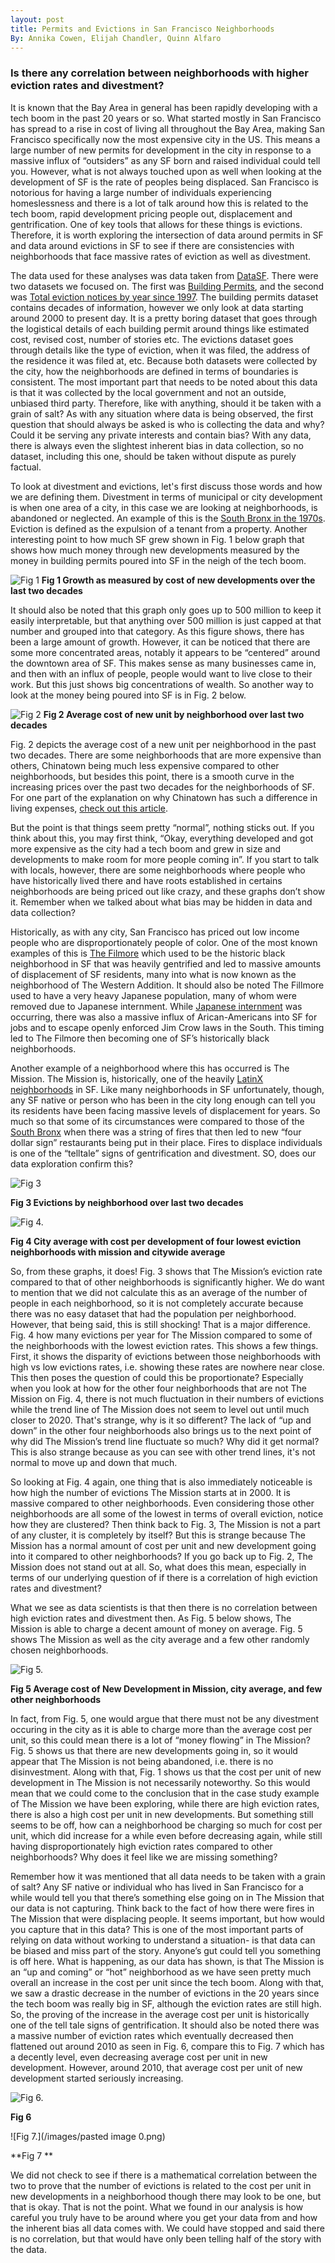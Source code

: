 ```yaml
---
layout: post
title: Permits and Evictions in San Francisco Neighborhoods
By: Annika Cowen, Elijah Chandler, Quinn Alfaro
---
```

### Is there any correlation between neighborhoods with higher eviction rates and divestment?



It is known that the Bay Area in general has been rapidly developing with a tech boom in the past 20 years or so. What started mostly in San Francisco has spread to a rise in cost of living all throughout the Bay Area, making San Francisco specifically now the most expensive city in the US. This means a large number of new permits for development in the city in response to a massive influx of “outsiders” as any SF born and raised individual could tell you. However, what is not always touched upon as well when looking at the development of SF is the rate of peoples being displaced. San Francisco is notorious for having a large number of individuals experiencing homeslessness and there is a lot of talk around how this is related to the tech boom, rapid development pricing people out, displacement and gentrification. One of key tools that allows for these things is evictions. Therefore, it is worth exploring the intersection of data around permits in SF and data around evictions in SF to see if there are consistencies with neighborhoods that face massive rates of eviction as well as divestment. 
 
  
The data used for these analyses was data taken from [DataSF](https://datasf.org). There were two datasets we focused on. The first was [Building Permits](https://data.sfgov.org/Housing-and-Buildings/Building-Permits/i98e-djp9), and the second was [Total eviction notices by year since 1997](https://data.sfgov.org/Housing-and-Buildings/Eviction-Notices/5cei-gny5). The building permits dataset contains decades of information, however we only look at data starting around 2000 to present day. It is a pretty boring dataset that goes through the logistical details of each building permit around things like estimated cost, revised cost, number of stories etc. The evictions dataset goes through details like the type of eviction, when it was filed, the address of the residence it was filed at, etc. Because both datasets were collected by the city, how the neighborhoods are defined in terms of boundaries is consistent. The most important part that needs to be noted about this data is that it was collected by the local government and not an outside, unbiased third party. Therefore, like with anything, should it be taken with a grain of salt? As with any situation where data is being observed, the first question that should always be asked is who is collecting the data and why? Could it be serving any private interests and contain bias? With any data, there is always even the slightest inherent bias in data collection, so no dataset, including this one, should be taken without dispute as purely factual.

To look at divestment and evictions, let's first discuss those words and how we are defining them. Divestment in terms of municipal or city development is when one area of a city, in this case we are looking at neighborhoods, is abandoned or neglected. An example of this is the [South Bronx in the 1970s](https://www.versobooks.com/blogs/3145-benign-neglect-and-planned-shrinkage). Eviction is defined as the expulsion of a tenant from a property. Another interesting point to how much SF grew shown in Fig. 1 below graph that shows how much money through new developments measured by the money in building permits poured into SF in the neigh of the tech boom. 


![Fig 1](/images/SanFranciscoHeatMap.png)
**Fig 1 Growth as measured by cost of new developments over the last two decades**


It should also be noted that this graph only goes up to 500 million to keep it easily interpretable, but that anything over 500 million is just capped at that number and grouped into that category. As this figure shows, there has been a large amount of growth. However, it can be noticed that there are some more concentrated areas, notably it appears to be “centered” around the downtown area of SF. This makes sense as many businesses came in, and then with an influx of people, people would want to live close to their work. But this just shows big concentrations of wealth. So another way to look at the money being poured into SF is in Fig. 2 below. 


![Fig 2](/images/Average_Cost_per_UnitSanFrancisco.png)
**Fig 2 Average cost of new unit by neighborhood over last two decades**


Fig. 2 depicts the average cost of a new unit per neighborhood in the past two decades. There are some neighborhoods that are more expensive than others, Chinatown being much less expensive compared to other neighborhoods, but besides this point, there is a smooth curve in the increasing prices over the past two decades for the neighborhoods of SF. For one part of the explanation on why Chinatown has such a difference in living expenses, [check out this article](https://www.sfchronicle.com/bayarea/article/Families-live-jammed-into-Chinatown-rooms-with-6663902.php).

But the point is that things seem pretty “normal”, nothing sticks out. If you think about this, you may first think, “Okay, everything developed and got more expensive as the city had a tech boom and grew in size and developments to make room for more people coming in”. If you start to talk with locals, however, there are some neighborhoods where people who have historically lived there and have roots established in certains neighborhoods are being priced out like crazy, and these graphs don’t show it. Remember when we talked about what bias may be hidden in data and data collection? 

Historically, as with any city, San Francisco has priced out low income people who are disproportionately people of color. One of the most known examples of this is [The Filmore](https://sfpublicpress.org/news/2019-09/fillmore-revisited-how-redevelopment-tore-through-the-western-addition) which used to be the historic black neighborhood in SF that was heavily gentrified and led to massive amounts of displacement of SF residents, many into what is now known as the neighborhood of The Western Addition. It should also be noted The Fillmore used to have a very heavy Japanese population, many of whom were removed due to Japanese internment. While [Japanese internment](https://theculturetrip.com/north-america/usa/california/articles/japantowns-hidden-history-how-internment-camps-shaped-san-francisco/) was occurring, there was also a massive influx of Arican-Americans into SF for jobs and to escape openly enforced Jim Crow laws in the South. This timing led to The Filmore then becoming one of SF’s historically black neighborhoods. 

Another example of a neighborhood where this has occurred is The Mission. The Mission is, historically, one of the heavily [LatinX neighborhoods](https://www.sfgate.com/neighborhoods/sf/mission/) in SF. Like many neighborhoods in SF unfortunately, though, any SF native or person who has been in the city long enough can tell you its residents have been facing massive levels of displacement for years. So much so that some of its circumstances were compared to those of the [South Bronx](https://sf.curbed.com/2016/8/10/12407266/mission-district-san-francisco-fires-arson) when there was a string of fires that then led to new “four dollar sign” restaurants being put in their place. Fires to displace individuals is one of the “telltale” signs of gentrification and divestment. SO, does our data exploration confirm this?



![Fig 3](/images/unnamed.png)

**Fig 3 Evictions by neighborhood over last two decades**

![Fig 4.](/images/unnamed-2.png)

**Fig 4 City average with cost per development of four lowest eviction neighborhoods with mission and citywide average**


So, from these graphs, it does! Fig. 3 shows that The Mission’s eviction rate compared to that of other neighborhoods is significantly higher. We do want to mention that we did not calculate this as an average of the number of people in each neighborhood, so it is not completely accurate because there was no easy dataset that had the population per neighborhood. However, that being said, this is still shocking! That is a major difference. Fig. 4 how many evictions per year for The Mission compared to some of the neighborhoods with the lowest eviction rates. This shows a few things. First, it shows the disparity of evictions between those neighborhoods with high vs low evictions rates, i.e. showing these rates are nowhere near close. This then poses the question of could this be proportionate? Especially when you look at how for the other four neighborhoods that are not The Mission on Fig. 4, there is not much fluctuation in their numbers of evictions while the trend line of The Mission does not seem to level out until much closer to 2020. That's strange, why is it so different? The lack of “up and down” in the other four neighborhoods also brings us to the next point of why did The Mission’s trend line fluctuate so much? Why did it get normal? This is also strange because as you can see with other trend lines, it's not normal to move up and down that much. 

So looking at Fig. 4 again, one thing that is also immediately noticeable is how high the number of evictions The Mission starts at in 2000. It is massive compared to other neighborhoods. Even considering those other neighborhoods are all some of the lowest in terms of overall eviction, notice how they are clustered? Then think back to Fig. 3, The Mission is not a part of any cluster, it is completely by itself? But this is strange because The Mission has a normal amount of cost per unit and new development going into it compared to other neighborhoods? If you go back up to Fig. 2, The Mission does not stand out at all. So, what does this mean, especially in terms of our underlying question of if there is a correlation of high eviction rates and divestment?

What we see as data scientists is that then there is no correlation between high eviction rates and divestment then. As Fig. 5 below shows, The Mission is able to charge a decent amount of money on average. Fig. 5 shows The Mission as well as the city average and a few other randomly chosen neighborhoods. 



![Fig 5.](/images/unnamed-3.png)

**Fig 5 Average cost of New Development in Mission, city average, and few other neighborhoods**


In fact, from Fig. 5, one would argue that there must not be any divestment occuring in the city as it is able to charge more than the average cost per unit, so this could mean there is a lot of “money flowing” in The Mission? Fig. 5 shows us that there are new developments going in, so it would appear that The Mission is not being abandoned, i.e. there is no disinvestment. Along with that, Fig. 1 shows us that the cost per unit of new development in The Mission is not necessarily noteworthy. So this would mean that we could come to the conclusion that in the case study example of The Mission we have been exploring, while there are high eviction rates, there is also a high cost per unit in new developments. But something still seems to be off, how can a neighborhood be charging so much for cost per unit, which did increase for a while even before decreasing again, while still having disproportionately high eviction rates compared to other neighborhoods? Why does it feel like we are missing something?

Remember how it was mentioned that all data needs to be taken with a grain of salt? Any SF native or individual who has lived in San Francisco for a while would tell you that there’s something else going on in The Mission that our data is not capturing. Think back to the fact of how there were fires in The Mission that were displacing people. It seems important, but how would you capture that in this data? This is one of the most important parts of relying on data without working to understand a situation- is that data can be biased and miss part of the story. Anyone’s gut could tell you something is off here. What is happening, as our data has shown, is that The Mission is an “up and coming” or “hot” neighborhood as we have seen pretty much overall an increase in the cost per unit since the tech boom. Along with that, we saw a drastic decrease in the number of evictions in the 20 years since the tech boom was really big in SF, although the eviction rates are still high. So, the proving of the increase in the average cost per unit is historically one of the tell tale signs of gentrification. It should also be noted there was a massive number of eviction rates which eventually decreased then flattened out around 2010 as seen in Fig. 6, compare this to Fig. 7 which has a decently level, even decreasing average cost per unit in new development. However, around 2010, that average cost per unit of new development started seriously increasing. 

![Fig 6.](/images/unnamed-4.png)

**Fig 6**

![Fig 7.](/images/pasted image 0.png)

**Fig 7 **

We did not check to see if there is a mathematical correlation between the two to prove that the number of evictions is related to the cost per unit in new developments in a neighborhood though there may look to be one, but that is okay. That is not the point. What we found in our analysis is how careful you truly have to be around where you get your data from and how the inherent bias all data comes with. We could have stopped and said there is no correlation, but that would have only been telling half of the story with the data.




